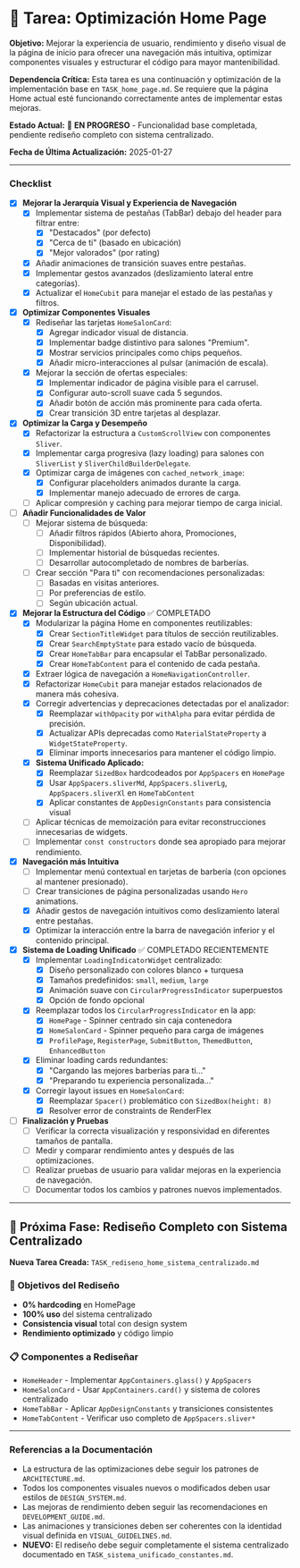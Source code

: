 # 🚀 Tarea: Optimización Home Page

**Objetivo:** Mejorar la experiencia de usuario, rendimiento y diseño visual de la página de inicio para ofrecer una navegación más intuitiva, optimizar componentes visuales y estructurar el código para mayor mantenibilidad.

**Dependencia Crítica:** Esta tarea es una continuación y optimización de la implementación base en `TASK_home_page.md`. Se requiere que la página Home actual esté funcionando correctamente antes de implementar estas mejoras.

**Estado Actual:** 🔄 **EN PROGRESO** - Funcionalidad base completada, pendiente rediseño completo con sistema centralizado.

**Fecha de Última Actualización:** 2025-01-27

---

### Checklist

- [x] **Mejorar la Jerarquía Visual y Experiencia de Navegación**
  - [x] Implementar sistema de pestañas (TabBar) debajo del header para filtrar entre:
    - [x] "Destacados" (por defecto)
    - [x] "Cerca de ti" (basado en ubicación)
    - [x] "Mejor valorados" (por rating)
  - [x] Añadir animaciones de transición suaves entre pestañas.
  - [x] Implementar gestos avanzados (deslizamiento lateral entre categorías).
  - [x] Actualizar el `HomeCubit` para manejar el estado de las pestañas y filtros.

- [x] **Optimizar Componentes Visuales**
  - [x] Rediseñar las tarjetas `HomeSalonCard`:
    - [x] Agregar indicador visual de distancia.
    - [x] Implementar badge distintivo para salones "Premium".
    - [x] Mostrar servicios principales como chips pequeños.
    - [x] Añadir micro-interacciones al pulsar (animación de escala).
  - [x] Mejorar la sección de ofertas especiales:
    - [x] Implementar indicador de página visible para el carrusel.
    - [x] Configurar auto-scroll suave cada 5 segundos.
    - [x] Añadir botón de acción más prominente para cada oferta.
    - [x] Crear transición 3D entre tarjetas al desplazar.

- [x] **Optimizar la Carga y Desempeño**
  - [x] Refactorizar la estructura a `CustomScrollView` con componentes `Sliver`.
  - [x] Implementar carga progresiva (lazy loading) para salones con `SliverList` y `SliverChildBuilderDelegate`.
  - [x] Optimizar carga de imágenes con `cached_network_image`:
    - [x] Configurar placeholders animados durante la carga.
    - [x] Implementar manejo adecuado de errores de carga.
  - [ ] Aplicar compresión y caching para mejorar tiempo de carga inicial.

- [ ] **Añadir Funcionalidades de Valor**
  - [ ] Mejorar sistema de búsqueda:
    - [ ] Añadir filtros rápidos (Abierto ahora, Promociones, Disponibilidad).
    - [ ] Implementar historial de búsquedas recientes.
    - [ ] Desarrollar autocompletado de nombres de barberías.
  - [ ] Crear sección "Para ti" con recomendaciones personalizadas:
    - [ ] Basadas en visitas anteriores.
    - [ ] Por preferencias de estilo.
    - [ ] Según ubicación actual.

- [x] **Mejorar la Estructura del Código** ✅ COMPLETADO
  - [x] Modularizar la página Home en componentes reutilizables:
    - [x] Crear `SectionTitleWidget` para títulos de sección reutilizables.
    - [x] Crear `SearchEmptyState` para estado vacío de búsqueda.
    - [x] Crear `HomeTabBar` para encapsular el TabBar personalizado.
    - [x] Crear `HomeTabContent` para el contenido de cada pestaña.
  - [x] Extraer lógica de navegación a `HomeNavigationController`.
  - [x] Refactorizar `HomeCubit` para manejar estados relacionados de manera más cohesiva.
  - [x] Corregir advertencias y deprecaciones detectadas por el analizador:
    - [x] Reemplazar `withOpacity` por `withAlpha` para evitar pérdida de precisión.
    - [x] Actualizar APIs deprecadas como `MaterialStateProperty` a `WidgetStateProperty`.
    - [x] Eliminar imports innecesarios para mantener el código limpio.
  - [x] **Sistema Unificado Aplicado:**
    - [x] Reemplazar `SizedBox` hardcodeados por `AppSpacers` en `HomePage`
    - [x] Usar `AppSpacers.sliverMd`, `AppSpacers.sliverLg`, `AppSpacers.sliverXl` en `HomeTabContent`
    - [x] Aplicar constantes de `AppDesignConstants` para consistencia visual
  - [ ] Aplicar técnicas de memoización para evitar reconstrucciones innecesarias de widgets.
  - [ ] Implementar `const constructors` donde sea apropiado para mejorar rendimiento.

- [x] **Navegación más Intuitiva**
  - [ ] Implementar menú contextual en tarjetas de barbería (con opciones al mantener presionado).
  - [ ] Crear transiciones de página personalizadas usando `Hero` animations.
  - [x] Añadir gestos de navegación intuitivos como deslizamiento lateral entre pestañas.
  - [x] Optimizar la interacción entre la barra de navegación inferior y el contenido principal.

- [x] **Sistema de Loading Unificado** ✅ COMPLETADO RECIENTEMENTE
  - [x] Implementar `LoadingIndicatorWidget` centralizado:
    - [x] Diseño personalizado con colores blanco + turquesa
    - [x] Tamaños predefinidos: `small`, `medium`, `large`
    - [x] Animación suave con `CircularProgressIndicator` superpuestos
    - [x] Opción de fondo opcional
  - [x] Reemplazar todos los `CircularProgressIndicator` en la app:
    - [x] `HomePage` - Spinner centrado sin caja contenedora
    - [x] `HomeSalonCard` - Spinner pequeño para carga de imágenes
    - [x] `ProfilePage`, `RegisterPage`, `SubmitButton`, `ThemedButton`, `EnhancedButton`
  - [x] Eliminar loading cards redundantes:
    - [x] "Cargando las mejores barberías para ti..."
    - [x] "Preparando tu experiencia personalizada..."
  - [x] Corregir layout issues en `HomeSalonCard`:
    - [x] Reemplazar `Spacer()` problemático con `SizedBox(height: 8)`
    - [x] Resolver error de constraints de RenderFlex

- [ ] **Finalización y Pruebas**
  - [ ] Verificar la correcta visualización y responsividad en diferentes tamaños de pantalla.
  - [ ] Medir y comparar rendimiento antes y después de las optimizaciones.
  - [ ] Realizar pruebas de usuario para validar mejoras en la experiencia de navegación.
  - [ ] Documentar todos los cambios y patrones nuevos implementados.

---

## 🎯 **Próxima Fase: Rediseño Completo con Sistema Centralizado**

**Nueva Tarea Creada:** `TASK_rediseno_home_sistema_centralizado.md`

### 🎨 **Objetivos del Rediseño**
- **0% hardcoding** en HomePage
- **100% uso** del sistema centralizado
- **Consistencia visual** total con design system
- **Rendimiento optimizado** y código limpio

### 📋 **Componentes a Rediseñar**
- `HomeHeader` - Implementar `AppContainers.glass()` y `AppSpacers`
- `HomeSalonCard` - Usar `AppContainers.card()` y sistema de colores centralizado
- `HomeTabBar` - Aplicar `AppDesignConstants` y transiciones consistentes
- `HomeTabContent` - Verificar uso completo de `AppSpacers.sliver*`

---

### Referencias a la Documentación

- La estructura de las optimizaciones debe seguir los patrones de `ARCHITECTURE.md`.
- Todos los componentes visuales nuevos o modificados deben usar estilos de `DESIGN_SYSTEM.md`.
- Las mejoras de rendimiento deben seguir las recomendaciones en `DEVELOPMENT_GUIDE.md`.
- Las animaciones y transiciones deben ser coherentes con la identidad visual definida en `VISUAL_GUIDELINES.md`.
- **NUEVO:** El rediseño debe seguir completamente el sistema centralizado documentado en `TASK_sistema_unificado_constantes.md`.
